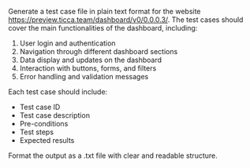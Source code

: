 Generate a test case file in plain text format for the website https://preview.ticca.team/dashboard/v0/0.0.0.3/. The test cases should cover the main functionalities of the dashboard, including:

1. User login and authentication
2. Navigation through different dashboard sections
3. Data display and updates on the dashboard
4. Interaction with buttons, forms, and filters
5. Error handling and validation messages

Each test case should include:
- Test case ID
- Test case description
- Pre-conditions
- Test steps
- Expected results

Format the output as a .txt file with clear and readable structure.